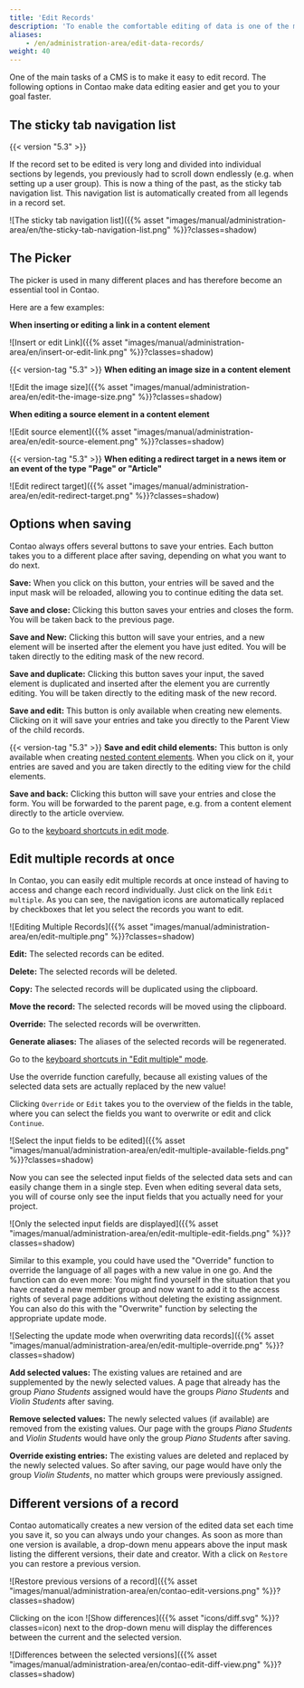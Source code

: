 ```yaml
---
title: 'Edit Records'
description: 'To enable the comfortable editing of data is one of the main tasks of a CMS - at least it should be.'
aliases:
    - /en/administration-area/edit-data-records/
weight: 40
---
```


One of the main tasks of a CMS is to make it easy to edit record. The following options in Contao make data editing 
easier and get you to your goal faster.


## The sticky tab navigation list

{{< version "5.3" >}}

If the record set to be edited is very long and divided into individual sections by legends, you previously had to scroll 
down endlessly (e.g. when setting up a user group). This is now a thing of the past, as the sticky tab navigation list. 
This navigation list is automatically created from all legends in a record set.

![The sticky tab navigation list]({{% asset "images/manual/administration-area/en/the-sticky-tab-navigation-list.png" %}}?classes=shadow)


## The Picker

The picker is used in many different places and has therefore become an essential tool in Contao.

Here are a few examples:

**When inserting or editing a link in a content element**

![Insert or edit Link]({{% asset "images/manual/administration-area/en/insert-or-edit-link.png" %}}?classes=shadow)

{{< version-tag "5.3" >}} **When editing an image size in a content element**

![Edit the image size]({{% asset "images/manual/administration-area/en/edit-the-image-size.png" %}}?classes=shadow)

**When editing a source element in a content element**

![Edit source element]({{% asset "images/manual/administration-area/en/edit-source-element.png" %}}?classes=shadow)

{{< version-tag "5.3" >}} **When editing a redirect target in a news item or an event of the type "Page" or "Article"**

![Edit redirect target]({{% asset "images/manual/administration-area/en/edit-redirect-target.png" %}}?classes=shadow)


## Options when saving

Contao always offers several buttons to save your entries. Each button takes you to a different place after saving, 
depending on what you want to do next.

**Save:** When you click on this button, your entries will be saved and the input mask will be reloaded, allowing you 
to continue editing the data set.

**Save and close:** Clicking this button saves your entries and closes the form. You will be taken back to the previous 
page.

**Save and New:** Clicking this button will save your entries, and a new element will be inserted after the element you 
have just edited. You will be taken directly to the editing mask of the new record.

**Save and duplicate:** Clicking this button saves your input, the saved element is duplicated and inserted after the 
element you are currently editing. You will be taken directly to the editing mask of the new record.

**Save and edit:** This button is only available when creating new elements. Clicking on it will save your entries and 
take you directly to the Parent View of the child records.

{{< version-tag "5.3" >}} **Save and edit child elements:** This button is only available when creating 
[nested content elements](/en/article-management/content-elements/#nested-content-element). When you click on it, 
your entries are saved and you are taken directly to the editing view for the child elements.

**Save and back:** Clicking this button will save your entries and close the form. You will be forwarded to the parent 
page, e.g. from a content element directly to the article overview.

Go to the [keyboard shortcuts in edit mode](/en/administration-area/back-end-keyboard-shortcuts/#keyboard-shortcuts-in-edit-mode).


## Edit multiple records at once

In Contao, you can easily edit multiple records at once instead of having to access and change each record individually. 
Just click on the link `Edit multiple`. As you can see, the navigation icons are automatically replaced by checkboxes 
that let you select the records you want to edit.

![Editing Multiple Records]({{% asset "images/manual/administration-area/en/edit-multiple.png" %}}?classes=shadow)

**Edit:** The selected records can be edited.

**Delete:** The selected records will be deleted.

**Copy:** The selected records will be duplicated using the clipboard.

**Move the record:** The selected records will be moved using the clipboard.

**Override:** The selected records will be overwritten.

**Generate aliases:** The aliases of the selected records will be regenerated.

Go to the [keyboard shortcuts in "Edit multiple" mode](/en/administration-area/back-end-keyboard-shortcuts/#keyboard-shortcuts-in-edit-multiple-mode).

Use the override function carefully, because all existing values of the selected data sets are actually replaced by the 
new value!

Clicking `Override` or `Edit` takes you to the overview of the fields in the table, where you can select the fields you 
want to overwrite or edit and click `Continue`.

![Select the input fields to be edited]({{% asset "images/manual/administration-area/en/edit-multiple-available-fields.png" %}}?classes=shadow)

Now you can see the selected input fields of the selected data sets and can easily change them in a single step. Even 
when editing several data sets, you will of course only see the input fields that you actually need for your project.

![Only the selected input fields are displayed]({{% asset "images/manual/administration-area/en/edit-multiple-edit-fields.png" %}}?classes=shadow)

Similar to this example, you could have used the "Override" function to override the language of all pages with a new 
value in one go. And the function can do even more: You might find yourself in the situation that you have created a 
new member group and now want to add it to the access rights of several page additions without deleting the existing 
assignment. You can also do this with the "Overwrite" function by selecting the appropriate update mode.

![Selecting the update mode when overwriting data records]({{% asset "images/manual/administration-area/en/edit-multiple-override.png" %}}?classes=shadow)

**Add selected values:** The existing values are retained and are supplemented by the newly selected values. A page that 
already has the group *Piano Students* assigned would have the groups *Piano Students* and *Violin Students* after 
saving.

**Remove selected values:** The newly selected values (if available) are removed from the existing values. Our page with 
the groups *Piano Students* and *Violin Students* would have only the group *Piano Students* after saving.

**Override existing entries:** The existing values are deleted and replaced by the newly selected values. So after 
saving, our page would have only the group *Violin Students*, no matter which groups were previously assigned.


## Different versions of a record

Contao automatically creates a new version of the edited data set each time you save it, so you can always undo your 
changes. As soon as more than one version is available, a drop-down menu appears above the input mask listing the 
different versions, their date and creator. With a click on `Restore` you can restore a previous version.

![Restore previous versions of a record]({{% asset "images/manual/administration-area/en/contao-edit-versions.png" %}}?classes=shadow)

Clicking on the icon ![Show differences]({{% asset "icons/diff.svg" %}}?classes=icon) next to the drop-down menu will 
display the differences between the current and the selected version.

![Differences between the selected versions]({{% asset "images/manual/administration-area/en/contao-edit-diff-view.png" %}}?classes=shadow)
